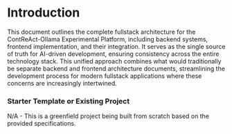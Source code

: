 # Introduction

This document outlines the complete fullstack architecture for the ContReAct-Ollama Experimental Platform, including backend systems, frontend implementation, and their integration. It serves as the single source of truth for AI-driven development, ensuring consistency across the entire technology stack. This unified approach combines what would traditionally be separate backend and frontend architecture documents, streamlining the development process for modern fullstack applications where these concerns are increasingly intertwined.

### Starter Template or Existing Project

N/A - This is a greenfield project being built from scratch based on the provided specifications.
